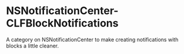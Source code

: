 NSNotificationCenter-CLFBlockNotifications
==========================================

A category on NSNotificationCenter to make creating notifications with blocks a little cleaner.